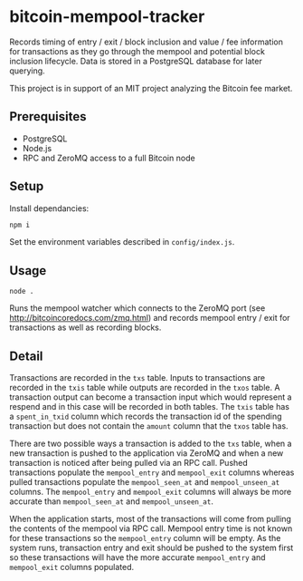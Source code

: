 bitcoin-mempool-tracker
=======================

Records timing of entry / exit / block inclusion and value / fee information for
transactions as they go through the mempool and potential block inclusion lifecycle.
Data is stored in a PostgreSQL database for later querying.

This project is in support of an MIT project analyzing the Bitcoin fee market.

Prerequisites
-------------
* PostgreSQL
* Node.js
* RPC and ZeroMQ access to a full Bitcoin node

Setup
-----
Install dependancies:
```sh
npm i
```
Set the environment variables described in `config/index.js`.

Usage
-----
```
node .
```
Runs the mempool watcher which connects to the ZeroMQ port (see http://bitcoincoredocs.com/zmq.html)
and records mempool entry / exit for transactions as well as recording blocks.

Detail
------
Transactions are recorded in the `txs` table. Inputs to transactions are recorded in the `txis` table
while outputs are recorded in the `txos` table. A transaction output can become a transaction input
which would represent a respend and in this case will be recorded in both tables. The `txis` table
has a `spent_in_txid` column which records the transaction id of the spending transaction but does
not contain the `amount` column that the `txos` table has.

There are two possible ways a transaction is added to the `txs` table, when a new transaction is pushed
to the application via ZeroMQ and when a new transaction is noticed after being pulled via an RPC call.
Pushed transactions populate the `mempool_entry` and `mempool_exit` columns whereas pulled transactions
populate the `mempool_seen_at` and `mempool_unseen_at` columns. The `mempool_entry` and `mempool_exit`
columns will always be more accurate than `mempool_seen_at` and `mempool_unseen_at`.

When the application starts, most of the transactions will come from pulling the contents of the mempool
via RPC call. Mempool entry time is not known for these transactions so the `mempool_entry` column will
be empty. As the system runs, transaction entry and exit should be pushed to the system first so these
transactions will have the more accurate `mempool_entry` and `mempool_exit` columns populated.
